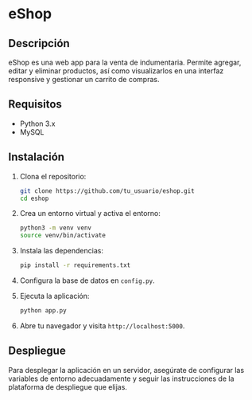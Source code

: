 # eShop

## Descripción

eShop es una web app para la venta de indumentaria. Permite agregar, editar y eliminar productos, así como visualizarlos en una interfaz responsive y gestionar un carrito de compras.

## Requisitos

- Python 3.x
- MySQL

## Instalación

1. Clona el repositorio:
    ```sh
    git clone https://github.com/tu_usuario/eshop.git
    cd eshop
    ```

2. Crea un entorno virtual y activa el entorno:
    ```sh
    python3 -m venv venv
    source venv/bin/activate
    ```

3. Instala las dependencias:
    ```sh
    pip install -r requirements.txt
    ```

4. Configura la base de datos en `config.py`.

5. Ejecuta la aplicación:
    ```sh
    python app.py
    ```

6. Abre tu navegador y visita `http://localhost:5000`.

## Despliegue

Para desplegar la aplicación en un servidor, asegúrate de configurar las variables de entorno adecuadamente y seguir las instrucciones de la plataforma de despliegue que elijas.
